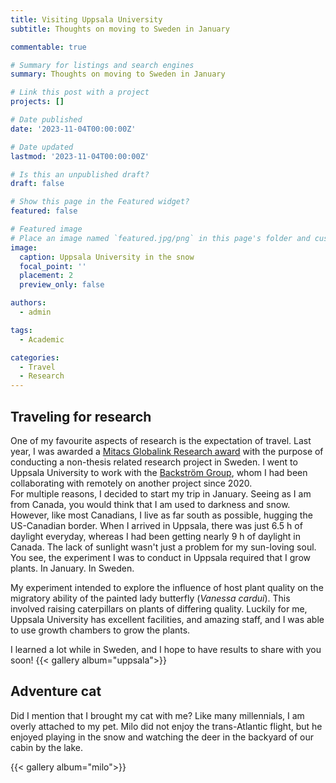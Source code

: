 ```yaml
---
title: Visiting Uppsala University
subtitle: Thoughts on moving to Sweden in January

commentable: true

# Summary for listings and search engines
summary: Thoughts on moving to Sweden in January

# Link this post with a project
projects: []

# Date published
date: '2023-11-04T00:00:00Z'

# Date updated
lastmod: '2023-11-04T00:00:00Z'

# Is this an unpublished draft?
draft: false

# Show this page in the Featured widget?
featured: false

# Featured image
# Place an image named `featured.jpg/png` in this page's folder and customize its options here.
image:
  caption: Uppsala University in the snow
  focal_point: ''
  placement: 2
  preview_only: false

authors:
  - admin

tags:
  - Academic

categories:
  - Travel
  - Research
---
```



## Traveling for research

One of my favourite aspects of research is the expectation of travel. Last year, I was awarded a [Mitacs Globalink Research award](https://www.mitacs.ca/en/programs/globalink/globalink-research-award) with the purpose of conducting a non-thesis related research project in Sweden. I went to Uppsala University to work with the [Backström Group](https://www.ieg.uu.se/evolutionary-biology/backstrom/), whom I had been collaborating with remotely on another project since 2020.  
For multiple reasons, I decided to start my trip in January. Seeing as I am from Canada, you would think that I am used to darkness and snow. However, like most Canadians, I live as far south as possible, hugging the US-Canadian border. When I arrived in Uppsala, there was just 6.5 h of daylight everyday, whereas I had been getting nearly 9 h of daylight in Canada. The lack of sunlight wasn't just a problem for my sun-loving soul. You see, the experiment I was to conduct in Uppsala required that I grow plants. In January. In Sweden.

My experiment intended to explore the influence of host plant quality on the migratory ability of the painted lady butterfly (_Vanessa cardui_). This involved raising caterpillars on plants of differing quality. Luckily for me, Uppsala University has excellent facilities, and amazing staff, and I was able to use growth chambers to grow the plants.

I learned a lot while in Sweden, and I hope to have results to share with you soon!
{{< gallery album="uppsala">}}

## Adventure cat

Did I mention that I brought my cat with me? Like many millennials, I am overly attached to my pet. Milo did not enjoy the trans-Atlantic flight, but he enjoyed playing in the snow and watching the deer in the backyard of our cabin by the lake.

{{< gallery album="milo">}}

